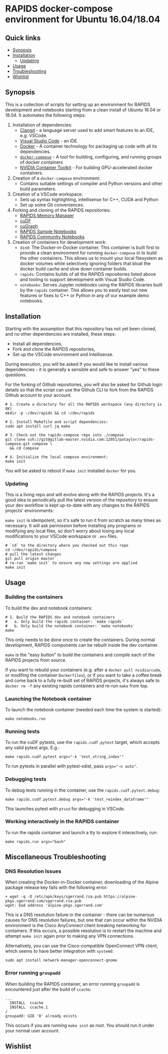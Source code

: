
# RAPIDS docker-compose environment for Ubuntu 16.04/18.04

## Quick links
* [Synopsis](#synopsis)
* [Installation](#installation)
  * [Updating](#updating)
* [Usage](#usage)
* [Troubleshooting](#miscellaneous-troubleshooting)
* [Wishlist](#wishlist)

## Synopsis

This is a collection of scripts for setting up an environment for RAPIDS
development and notebooks starting from a clean install of Ubuntu 16.04
or 18.04. It automates the following steps:

1. Installation of dependencies:
   - [Clangd](https://clang.llvm.org/extra/clangd/) - a language server used to
     add smart features to an IDE, e.g. VSCode.
   - [Visual Studio Code](https://code.visualstudio.com/) - an IDE.
   - [Docker](https://www.docker.com/resources/what-container) - A container
     technology for packaging up code with all its dependencies.
   - [`docker-compose`](https://docs.docker.com/compose/) - A tool for building,
     configuring, and running groups of docker containers
   - [NVIDIA Container Toolkit](https://github.com/NVIDIA/nvidia-docker) - For
     building GPU-accelerated docker containers.
2. Creation of a `docker-compose` environment:
   - Contains suitable settings of compiler and Python versions and other build
     parameters.
3. Creation of a VSCode workspace:
   - Sets up syntax highlighting, intellisense for C++, CUDA and Python
   - Set up some Git conveniences.
4. Forking and cloning of the RAPIDS repositories:
   - [RAPIDS Memory Manager](https://github.com/rapidsai/rmm)
   - [cuDF](https://github.com/rapidsai/cudf)
   - [cuGraph](https://github.com/rapidsai/cugraph)
   - [RAPIDS Sample Notebooks](https://github.com/rapidsai/notebooks)
   - [RAPIDS Community Notebooks](https://github.com/rapidsai/notebooks-contrib)
5. Creation of containers for development work:
   - `dind`: The Docker-in-Docker container. This container is built first to
     provide a clean environment for running `docker-compose` in to build the
     other containers. This allows us to mount your local filesystem as docker
     volumes while selectively ignoring folders that bloat the docker build
     cache and slow down container builds.
   - `rapids`: Contains builds of all the RAPIDS repositories listed above and
     tooling to support development with Visual Studio Code.
   - `notebooks`: Serves Jupyter notebooks using the RAPIDS libraries built by
     the `rapids` container. This allows you to easily test out new features or
     fixes to C++ or Python in any of our example demo notebooks.


## Installation

Starting with the assumption that this repository has not yet been cloned, and
no other dependencies are installed, these steps:

- Install all dependencies,
- Fork and clone the RAPIDS repositories,
- Set up the VSCode environment and Intellisense.

During execution, you will be asked if you would like to install various
dependencies - it is generally a sensible and safe to answer "yes" to these
questions.

For the forking of Github repositories, you will also be asked for Github login
details so that the script can use the Github CLI to fork from the RAPIDS Github
account to your account.

```shell
# 1. Create a directory for all the RAPIDS workspace (any directory is OK)
mkdir -p ~/dev/rapids && cd ~/dev/rapids

# 2. Install Makefile and script dependencies:
sudo apt install curl jq make

# 3. Check out the rapids-compose repo into ./compose
git clone ssh://git@gitlab-master.nvidia.com:12051/pataylor/rapids-compose.git compose \
  && cd compose

# 4. Initialize the local compose environment:
make init
```

You will be asked to reboot if `make init` installed `docker` for you.

### Updating

This is a living repo and will evolve along with the RAPIDS projects. It's a good
idea to periodically pull the latest version of the repository to ensure your dev
workflow is kept up-to-date with any changes to the RAPIDS projects' environments:

`make init` is idempotent, so it's safe to run it from scratch as many times as
necessary. It will ask permission before installing any programs or modifying
any local files, so don't worry about losing any local modifications to your
VSCode workspace or `.env` files.

```shell
# `cd` to the directory where you checked out this repo
cd ~/dev/rapids/compose
# pull the latest changes
git pull origin master
# re-run `make init` to ensure any new settings are applied
make init
```


## Usage

### Building the containers

To build the dev and notebook containers:

```shell
# 1. Build the RAPIDS dev and notebook containers
#   a. Only build the rapids container: `make rapids`
#   b. Only build the notebook container: `make notebooks`
make
```

This only needs to be done once to create the containers. During normal
development, RAPIDS components can be rebuilt inside the dev container.

`make` is the "easy button" to build the containers and compile each of
the RAPIDS projects from source.

If you want to rebuild your containers (e.g. after a `docker pull nvidia/cuda`,
or modifing the container `Dockerfiles`), or if you want to take a coffee break
and come back to a fully re-built set of RAPIDS projects, it's always safe to
`docker rm -f` any existing rapids containers and re-run `make` from top.


### Launching the Notebook container

To launch the notebook container (needed each time the system is started):

```shell
make notebooks.run
```


### Running tests

To run the cuDF pytests, use the `rapids.cudf.pytest` target, which accepts any valid
pytest args. E.g.:

```shell
make rapids.cudf.pytest args="-k 'test_string_index'"
```

To run pytests in parallel with pytest-xdist, pass `args="-n auto"`.


### Debugging tests

To debug tests running in the container, use the `rapids.cudf.pytest.debug`:

```shell
make rapids.cudf.pytest.debug args="-k 'test_reindex_dataframe'"
```

This launches pytest with `ptvsd` for debugging in VSCode.


### Working interactively in the RAPIDS container

To run the rapids container and launch a tty to explore it interactively, run:

```shell
make rapids.run args="bash"
```


## Miscellaneous Troubleshooting

### DNS Resolution Issues

When creating the Docker-in-Docker container, downloading of the Alpine package
release key fails with the following error:

```
+ wget -q -O /etc/apk/keys/sgerrand.rsa.pub https://alpine-pkgs.sgerrand.com/sgerrand.rsa.pub
wget: bad address 'alpine-pkgs.sgerrand.com'
```

This is a DNS resolution failure in the container - there can be numerous causes
for DNS resolution failures, but one that can occur within the NVIDIA
environment is the Cisco AnyConnect client breaking networking for containers.
If this occurs, a possible resolution is to restart the machine and attempt
`make init` again prior to making any VPN connections.

Alternatively, you can use the Cisco-compatible OpenConnect VPN client, which
seems to have better integration with `systemd`:
```
sudo apt install network-manager-openconnect-gnome
```

### Error running `groupadd`

When building the RAPIDS container, an error running `groupadd` is encountered
just after the build of `ccache`:

```
...
  INSTALL  ccache
  INSTALL  ccache.1
/
groupadd: GID '0' already exists
```

This occurs if you are running `make init` as root. You should run it under your
normal user account.


## Wishlist

